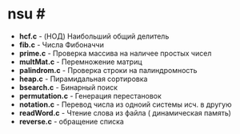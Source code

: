 # nsu # <br>
- __hcf.c__  - (НОД) 
Наибольший общий делитель <br>
- __fib.c__ - Числа Фибоначчи <br>
- __prime.c__ - Проверка массива на наличее простых чисел <br>
- __multMat.c__ - Перемножение матриц <br>
- __palindrom.c__ - Проверка строки на палиндромность <br>
- __heap.c__ - Пирамидальная сортировка <br>
- __bsearch.c__ - Бинарный поиск <br>
- __permutation.c__ - Генерация перестановок <br>
- __notation.c__ - Перевод числа из одноий системы исч. в другую<br>
- __readWord.c__ - Чтение слова из файла ( динамическая память)<br>
- __reverse.c__ - обращение списка <br>
